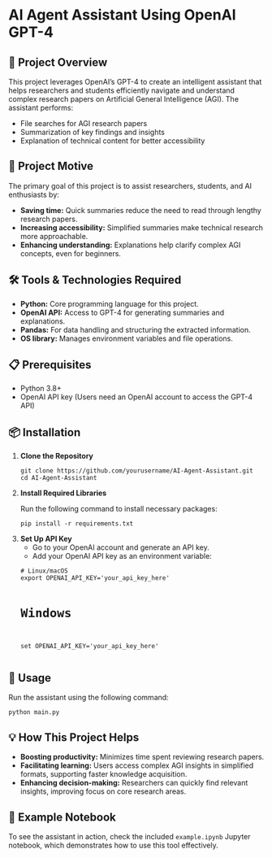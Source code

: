<!DOCTYPE html>
<html lang="en">
<head>
  <meta charset="UTF-8">
  <meta name="viewport" content="width=device-width, initial-scale=1.0">
</head>
<body>

  <h1>AI Agent Assistant Using OpenAI GPT-4</h1>

  <div class="section">
    <h2>🚀 Project Overview</h2>
    <p>This project leverages OpenAI’s GPT-4 to create an intelligent assistant that helps researchers and students efficiently navigate and understand complex research papers on Artificial General Intelligence (AGI). The assistant performs:</p>
    <ul>
      <li>File searches for AGI research papers</li>
      <li>Summarization of key findings and insights</li>
      <li>Explanation of technical content for better accessibility</li>
    </ul>
  </div>

  <div class="section">
    <h2>🎯 Project Motive</h2>
    <p>The primary goal of this project is to assist researchers, students, and AI enthusiasts by:</p>
    <ul>
      <li><strong>Saving time:</strong> Quick summaries reduce the need to read through lengthy research papers.</li>
      <li><strong>Increasing accessibility:</strong> Simplified summaries make technical research more approachable.</li>
      <li><strong>Enhancing understanding:</strong> Explanations help clarify complex AGI concepts, even for beginners.</li>
    </ul>
  </div>

  <div class="section">
    <h2>🛠️ Tools & Technologies Required</h2>
    <ul>
      <li><strong>Python:</strong> Core programming language for this project.</li>
      <li><strong>OpenAI API:</strong> Access to GPT-4 for generating summaries and explanations.</li>
      <li><strong>Pandas:</strong> For data handling and structuring the extracted information.</li>
      <li><strong>OS library:</strong> Manages environment variables and file operations.</li>
    </ul>
  </div>

  <div class="section">
    <h2>📋 Prerequisites</h2>
    <ul>
      <li>Python 3.8+</li>
      <li>OpenAI API key (Users need an OpenAI account to access the GPT-4 API)</li>
    </ul>
  </div>

  <div class="section">
    <h2>📦 Installation</h2>
    <ol>
      <li><strong>Clone the Repository</strong>
        <pre><code>git clone https://github.com/yourusername/AI-Agent-Assistant.git
cd AI-Agent-Assistant</code></pre>
      </li>
      <li><strong>Install Required Libraries</strong>
        <p>Run the following command to install necessary packages:</p>
        <pre><code>pip install -r requirements.txt</code></pre>
      </li>
      <li><strong>Set Up API Key</strong>
        <ul>
          <li>Go to your OpenAI account and generate an API key.</li>
          <li>Add your OpenAI API key as an environment variable:</li>
        </ul>
        <pre><code># Linux/macOS
export OPENAI_API_KEY='your_api_key_here'

# Windows
set OPENAI_API_KEY='your_api_key_here'</code></pre>
      </li>
    </ol>
  </div>

  <div class="section">
    <h2>🚀 Usage</h2>
    <p>Run the assistant using the following command:</p>
    <pre><code>python main.py</code></pre>
  </div>

  <div class="section">
    <h2>💡 How This Project Helps</h2>
    <ul>
      <li><strong>Boosting productivity:</strong> Minimizes time spent reviewing research papers.</li>
      <li><strong>Facilitating learning:</strong> Users access complex AGI insights in simplified formats, supporting faster knowledge acquisition.</li>
      <li><strong>Enhancing decision-making:</strong> Researchers can quickly find relevant insights, improving focus on core research areas.</li>
    </ul>
  </div>

  <div class="section">
    <h2>🔧 Example Notebook</h2>
    <p>To see the assistant in action, check the included <code>example.ipynb</code> Jupyter notebook, which demonstrates how to use this tool effectively.</p>
  </div>

</body>
</html>
